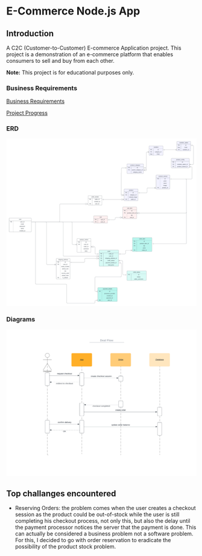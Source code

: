 # E-Commerce Node.js App

## Introduction

A C2C (Customer-to-Customer) E-commerce Application project. This project is a demonstration of an e-commerce platform that enables consumers to sell and buy from each other.

**Note:** This project is for educational purposes only.

### Business Requirements

[Business Requirements](./requirements.md)

[Project Progress](./milestone.md)

### ERD

![ERD](./images/ERD.png)

### Diagrams

![Deal Flow Diagram](./diagrams/deal-flow-diagram.png)


## Top challanges encountered
- Reserving Orders: the problem comes when the user creates a checkout session as the product could be out-of-stock while the user is still completing his checkout process, not only this, but also the delay until the payment processor notices the server that the payment is done. This can actually be considered a business problem not a software problem. For this, I decided to go with order reservation to eradicate the possibility of the product stock problem.

